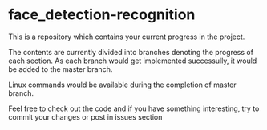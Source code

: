 # face_detection-recognition
This is a repository which contains your current progress in the project.

The contents are currently divided into branches denoting the progress of each section. As each branch would get implemented successully, it would be added to the master branch.

Linux commands would be available during the completion of master branch.

Feel free to check out the code and if you have something interesting, try to commit your changes or post in issues section
